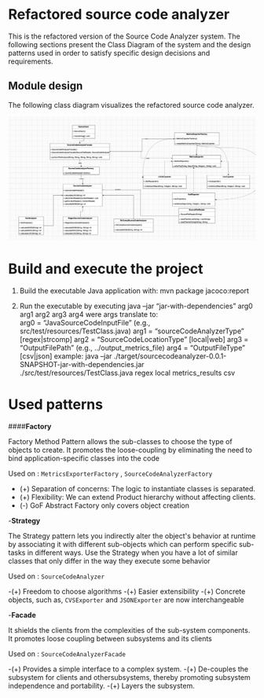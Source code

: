 # Refactored source code analyzer

This is the refactored version of the Source Code Analyzer system. The following sections present the Class Diagram of the system and the design patterns used in order to satisfy specific design decisions and requirements.

## Module design

The following class diagram visualizes the refactored source code analyzer. 

![](assignment.png)

# Build and execute the project

1. Build the executable Java application with: 
	mvn package jacoco:report

2. Run the executable by executing
	java –jar “jar-with-dependencies” arg0 arg1 arg2 arg3 arg4
were args translate to: 	
	arg0 = “JavaSourceCodeInputFile” (e.g., src/test/resources/TestClass.java)
	arg1 = “sourceCodeAnalyzerType” [regex|strcomp]
	arg2 = “SourceCodeLocationType” [local|web]
	arg3 = “OutputFilePath” (e.g., ../output_metrics_file)
	arg4 = “OutputFileType” [csv|json]
example: 
	java –jar ./target/sourcecodeanalyzer-0.0.1-SNAPSHOT-jar-with-dependencies.jar ./src/test/resources/TestClass.java regex local metrics_results csv

# Used patterns

####**Factory**

Factory Method Pattern allows the sub-classes to choose the type of objects to create. It promotes the loose-coupling by eliminating the need to bind application-specific classes into the code

Used on : ```MetricsExporterFactory``` , ```SourceCodeAnalyzerFactory```

- (+) Separation of concerns: The logic to instantiate classes is separated.
- (+) Flexibility: We can extend Product hierarchy without affecting clients.
- (-) GoF Abstract Factory only covers object creation

-**Strategy**

The Strategy pattern lets you indirectly alter the object's behavior at runtime by associating it with different sub-objects which can perform specific sub-tasks in different ways. Use the Strategy when you have a lot of similar classes that only differ in the way they execute some behavior

Used on : ```SourceCodeAnalyzer```

-(+) Freedom to choose algorithms
-(+) Easier extensibility
-(+) Concrete objects, such as, ```CVSExporter``` and ```JSONExporter``` are now interchangeable

-**Facade**

It shields the clients from the complexities of the sub-system components. It promotes loose coupling between subsystems and its clients 

Used on : ```SourceCodeAnalyzerFacade```

-(+) Provides a simple interface to a complex system.
-(+) De-couples the subsystem for clients and othersubsystems, thereby promoting subsystem independence and portability.
-(+) Layers the subsystem.
